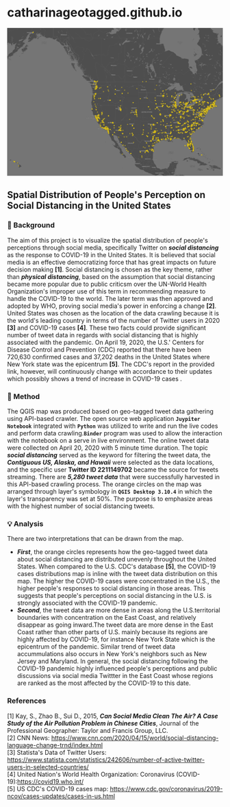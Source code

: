 # catharinageotagged.github.io

<img src="img/twitter_socialdistancing_map.png" width='950'> <br>
## Spatial Distribution of People's Perception on Social Distancing in the United States
### :newspaper: Background
The aim of this project is to visualize the spatial distribution of people's perceptions through social media, specifically Twitter on ***social distancing*** as the response to COVID-19 in the United States. It is believed that social media is an effective democratizing force that has great impacts on future decision making **[1]**. Social distancing is chosen as the key theme, rather than ***physical distancing***, based on the assumption that social distancing became more popular due to public criticsm over the UN-World Health Organization's improper use of this term in recommending measure to handle the COVID-19 to the world. The later term was then approved and adopted by WHO, proving social media's power in enforcing a change **[2]**. United States was chosen as the location of the data crawling because it is the world's leading country in terms of the number of Twitter users in 2020 **[3]** and COVID-19 cases **[4]**. These two facts could provide significant number of tweet data in regards with social distancing that is highly associated with the pandemic. On April 19, 2020, the U.S.' Centers for Disease Control and Prevention (CDC) reported that there have been 720,630 confirmed cases and 37,202 deaths in the United States where New York state was the epicentrum **[5]**. The CDC's report in the provided link, however, will continuously change with accordance to their updates which possibly shows a trend of increase in COVID-19 cases .
<br>
### :hammer: Method
The QGIS map was produced based on geo-tagged tweet data gathering using API-based crawler. The open source web application **`Juypiter Notebook`** integrated with **`Python`** was utilized to write and run the live codes and perform data crawling.**`Binder`** program was used to allow the interaction with the notebook on a serve in live environment. The online tweet data were collected on April 20, 2020 with 5 minute time duration. The topic ***social distancing*** served as the keyword for filtering the tweet data, the ***Contiguous US, Alaska, and Hawaii*** were selected as the data locations, and the specific user **Twitter ID 2211149702** became the source for tweets streaming. There are ***5,280 tweet data*** that were successfully harvested in this API-based crawling process. The orange circles on the map was arranged through layer's symbology in **`QGIS Desktop 3.10.4`** in which the layer's transparency was set at 50%. The purpose is to emphasize areas with the highest number of social distancing tweets.
<br>
### :bulb: Analysis
There are two interpretations that can be drawn from the map.
- ***First***, the orange circles represents how the geo-tagged tweet data about social distancing are distributed unevenly throughout the United States. When compared to the U.S. CDC's database **[5]**, the COVID-19 cases distributions map is inline with the tweet data distribution on this map. The higher the COVID-19 cases were concentrated in the U.S., the higher people's responses to social distancing in those areas. This suggests that people's perceptions on social distancing in the U.S. is strongly associated with the COVID-19 pandemic.
- ***Second***, the tweet data are more dense in areas along the U.S.territorial boundaries with concentration on the East Coast, and relatively disappear as going inward.The tweet data are more dense in the East Coast rather than other parts of U.S. mainly because its regions are highly affected by COVID-19, for instance New York State which is the epicentrum of the pandemic. Similar trend of tweet data accummulations also occurs in New York's neighbors such as New Jersey and Maryland. In general, the social distancing following the COVID-19 pandemic highly influenced people's perceptions and public discussions via social media Twittter in the East Coast whose regions are ranked as the most affected by the COVID-19 to this date.<br>

### References <br>
[1] Kay, S., Zhao B., Sui D., 2015, ***Can Social Media Clean The Air? A Case Study of the Air Pollution Problem in Chinese Cities***, Journal of the Professional Geographer: Taylor and Francis Group, LLC. <br>
[2] CNN News: <https://www.cnn.com/2020/04/15/world/social-distancing-language-change-trnd/index.html> <br>
[3] Statista's Data of Twitter Users: <https://www.statista.com/statistics/242606/number-of-active-twitter-users-in-selected-countries/> <br>
[4] United Nation's World Health Organization: Coronavirus (COVID-19):<https://covid19.who.int/><br>
[5] US CDC's COVID-19 cases map: <https://www.cdc.gov/coronavirus/2019-ncov/cases-updates/cases-in-us.html>
